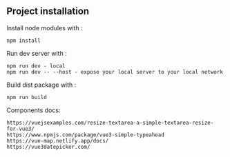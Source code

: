 ## Project installation

Install node modules with :

```
npm install
```

Run dev server with :

```
npm run dev - local
npm run dev -- --host - expose your local server to your local network
```

Build dist package with :

```
npm run build
```

Components docs:

```
https://vuejsexamples.com/resize-textarea-a-simple-textarea-resize-for-vue3/
https://www.npmjs.com/package/vue3-simple-typeahead
https://vue-map.netlify.app/docs/
https://vue3datepicker.com/
```
